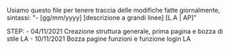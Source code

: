 Usiamo questo file per tenere traccia delle modifiche fatte giornalmente, sintassi: "- [gg/mm/yyyy] [descrizione a grandi linee] [L.A | AP]"

STEP:
    - 04/11/2021 Creazione struttura generale, prima pagina e bozza di stile LA
    - 10/11/2021 Bozza pagine funzioni e funzione login LA